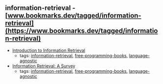 information-retrieval - [www.bookmarks.dev/tagged/information-retrieval](https://www.bookmarks.dev/tagged/information-retrieval)
---
* [Introduction to Information Retrieval](http://nlp.stanford.edu/IR-book/information-retrieval-book.html)
    * tags: [information-retrieval](../tagged/information-retrieval.md), [free-programming-books](../tagged/free-programming-books.md), [language-agnostic](../tagged/language-agnostic.md)
* [Information Retrieval: A Survey](http://www.csee.umbc.edu/csee/research/cadip/readings/IR.report.120600.book.pdf)
    * tags: [information-retrieval](../tagged/information-retrieval.md), [free-programming-books](../tagged/free-programming-books.md), [language-agnostic](../tagged/language-agnostic.md)
